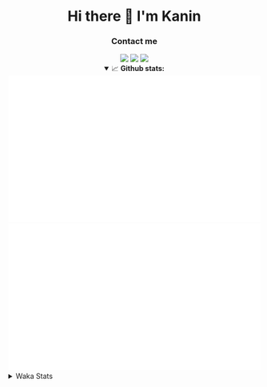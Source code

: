<div align="center">
 <h1>Hi there 👋 I'm Kanin</h1>
 <h3>Contact me</h3>
 <a href="mailto:im@kanin.dev"><img src="https://img.shields.io/badge/gmail-%23D14836.svg?&style=for-the-badge&logo=gmail&logoColor=white"/></a>
 <a href="https://twitter.com/KaninDev"><img src="https://img.shields.io/badge/twitter-%231DA1F2.svg?&style=for-the-badge&logo=twitter&logoColor=white"/></a>
 <a href="https://www.linkedin.com/in/KaninDev"><img src="https://img.shields.io/badge/linkedin-%230077B5.svg?&style=for-the-badge&logo=linkedin&logoColor=white"/></a>
<details open>
  <summary>📈 <b>Github stats:</b></summary>
  <img src="https://github.com/Kanin/Kanin/blob/master/scripts/GitHubStats/generated/overview.svg"/>
  <img src="https://github.com/Kanin/Kanin/blob/master/scripts/GitHubStats/generated/languages.svg"/>
</details>
</div>

<details>
 <summary>Waka Stats</summary>

<!--START_SECTION:waka-->
![Profile Views](http://img.shields.io/badge/Profile%20Views-15-blue)

![Lines of code](https://img.shields.io/badge/From%20Hello%20World%20I%27ve%20Written-29794%20lines%20of%20code-blue)

**🐱 My Github Data** 

> 🏆 73 Contributions in the Year 2021
 > 
> 📦 34.7 kB Used in Github's Storage 
 > 
> 🚫 Not Opted to Hire
 > 
> 📜 8 Public Repositories 
 > 
> 🔑 5 Private Repositories  
 > 
**I'm an Early 🐤** 

```text
🌞 Morning    92 commits     █████░░░░░░░░░░░░░░░░░░░░   20.26% 
🌆 Daytime    145 commits    ████████░░░░░░░░░░░░░░░░░   31.94% 
🌃 Evening    108 commits    ██████░░░░░░░░░░░░░░░░░░░   23.79% 
🌙 Night      109 commits    ██████░░░░░░░░░░░░░░░░░░░   24.01%

```
📅 **I'm Most Productive on Monday** 

```text
Monday       91 commits     █████░░░░░░░░░░░░░░░░░░░░   20.04% 
Tuesday      49 commits     ██░░░░░░░░░░░░░░░░░░░░░░░   10.79% 
Wednesday    87 commits     ████░░░░░░░░░░░░░░░░░░░░░   19.16% 
Thursday     55 commits     ███░░░░░░░░░░░░░░░░░░░░░░   12.11% 
Friday       47 commits     ██░░░░░░░░░░░░░░░░░░░░░░░   10.35% 
Saturday     50 commits     ██░░░░░░░░░░░░░░░░░░░░░░░   11.01% 
Sunday       75 commits     ████░░░░░░░░░░░░░░░░░░░░░   16.52%

```


📊 **This Week I Spent My Time On** 

```text
⌚︎ Time Zone: America/New_York

💬 Programming Languages: 
Python                   15 hrs 30 mins      █████████████████████░░░░   83.9% 
SCSS                     2 hrs 2 mins        ██░░░░░░░░░░░░░░░░░░░░░░░   11.04% 
YAML                     54 mins             █░░░░░░░░░░░░░░░░░░░░░░░░   4.87% 
Other                    1 min               ░░░░░░░░░░░░░░░░░░░░░░░░░   0.12% 
SQL                      0 secs              ░░░░░░░░░░░░░░░░░░░░░░░░░   0.07%

🔥 Editors: 
PyCharm                  16 hrs 26 mins      ██████████████████████░░░   88.96% 
IntelliJ                 2 hrs 2 mins        ██░░░░░░░░░░░░░░░░░░░░░░░   11.04%

🐱‍💻 Projects: 
CGLS                     11 hrs 16 mins      ███████████████░░░░░░░░░░   60.96% 
Naila.py                 5 hrs 10 mins       ███████░░░░░░░░░░░░░░░░░░   28.0% 
Kanin                    2 hrs 2 mins        ██░░░░░░░░░░░░░░░░░░░░░░░   11.04%

💻 Operating System: 
Linux                    18 hrs 29 mins      █████████████████████████   100.0%

```

**I Mostly Code in Python** 

```text
Python                   20 repos            ███████████████████░░░░░░   76.92% 
JavaScript               3 repos             ███░░░░░░░░░░░░░░░░░░░░░░   11.54% 
Kotlin                   1 repo              █░░░░░░░░░░░░░░░░░░░░░░░░   3.85% 
HTML                     1 repo              █░░░░░░░░░░░░░░░░░░░░░░░░   3.85% 
Java                     1 repo              █░░░░░░░░░░░░░░░░░░░░░░░░   3.85%

```


**Timeline**

![Chart not found](https://raw.githubusercontent.com/Kanin/Kanin/master/charts/bar_graph.png) 


<!--END_SECTION:waka-->
</details>
